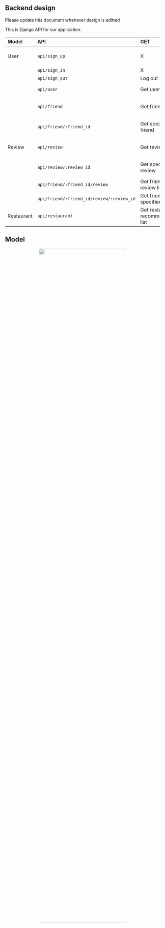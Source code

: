 ## Backend design
Please update this document whenever design is editted

This is Django API for our application.

| Model | API | GET | POST | PUT | DELETE |
| :--- | :--- | :--- | :--- | :--- | :--- |
| User | ``` api/sign_up ``` | X | Create new user | X | X |
| | ``` api/sign_in ``` | X | Log in | X | X |
| | ``` api/sign_out ``` | Log out | X | X | X |
| | ``` api/user ``` | Get user info | X | Edit user info | X |
| | ``` api/friend ``` | Get friend list | Add new friend | X | X |
| | ``` api/friend/:friend_id ``` | Get specified friend | X | X | Delete specified friend |
| Review | ``` api/review ``` | Get review list | Create new review | X | X |
| | ``` api/review/:review_id ``` | Get specified review | X | Edit specified review | Delete specified review |
| | ``` api/friend/:friend_id/review ``` | Get friend's review list | X | X | X |
| | ``` api/friend/:friend_id/review/:review_id ``` | Get friend's specified review | X | X | X |
| Restaurant | ``` api/restaurant ``` | Get restaurant recommendation list | X | X | X |

## Model
<p align="center">
<img src="https://user-images.githubusercontent.com/32262002/67068534-59d4be80-f1b5-11e9-954a-e41476f7d11a.png" width="75%">
</img>
</p>

